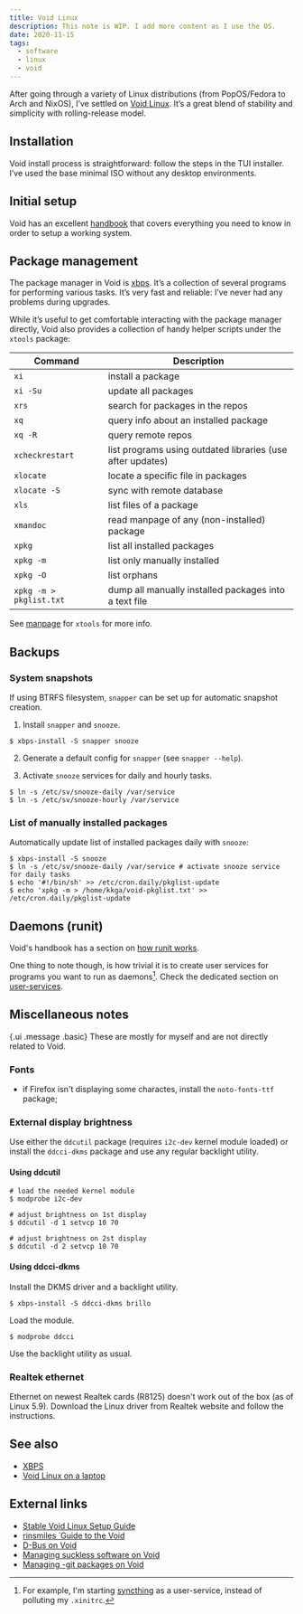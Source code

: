 ```yaml
---
title: Void Linux
description: This note is WIP. I add more content as I use the OS.
date: 2020-11-15
tags:
  - software
  - linux
  - void
---
```


After going through a variety of Linux distributions (from PopOS/Fedora to Arch and NixOS), I’ve settled on [Void Linux][void]. It’s a great blend of stability and simplicity with rolling-release model.

[void]: https://voidlinux.org/

## Installation

Void install process is straightforward: follow the steps in the TUI installer. I’ve used the base minimal ISO without any desktop environments.

## Initial setup

Void has an excellent [handbook][void-handbook] that covers everything you need to know in order to setup a working system.

## Package management

The package manager in Void is [xbps](/notes/xbps). It’s a collection of several programs for performing various tasks. It’s very fast and reliable: I’ve never had any problems during upgrades.

While it’s useful to get comfortable interacting with the package manager directly, Void also provides a collection of handy helper scripts under the `xtools` package:

| Command                 | Description                                                |
| ----------------------- | ---------------------------------------------------------- |
| `xi`                    | install a package                                          |
| `xi -Su`                | update all packages                                        |
| `xrs`                   | search for packages in the repos                           |
| `xq`                    | query info about an installed package                      |
| `xq -R`                 | query remote repos                                         |
| `xcheckrestart`         | list programs using outdated libraries (use after updates) |
| `xlocate`               | locate a specific file in packages                         |
| `xlocate -S`            | sync with remote database                                  |
| `xls`                   | list files of a package                                    |
| `xmandoc`               | read manpage of any (non-installed) package                |
| `xpkg`                  | list all installed packages                                |
| `xpkg -m`               | list only manually installed                               |
| `xpkg -O`               | list orphans                                               |
| `xpkg -m > pkglist.txt` | dump all manually installed packages into a text file      |

See [manpage](https://man.voidlinux.org/xtools) for `xtools` for more info.

## Backups

### System snapshots

If using BTRFS filesystem, `snapper` can be set up for automatic snapshot creation.

1. Install `snapper` and `snooze`.

```
$ xbps-install -S snapper snooze
```

2. Generate a default config for `snapper` (see `snapper --help`).

3. Activate `snooze` services for daily and hourly tasks.

```
$ ln -s /etc/sv/snooze-daily /var/service
$ ln -s /etc/sv/snooze-hourly /var/service
```

### List of manually installed packages

Automatically update list of installed packages daily with `snooze`:

```
$ xbps-install -S snooze
$ ln -s /etc/sv/snooze-daily /var/service # activate snooze service for daily tasks
$ echo '#!/bin/sh' >> /etc/cron.daily/pkglist-update
$ echo 'xpkg -m > /home/kkga/void-pkglist.txt' >> /etc/cron.daily/pkglist-update
```

## Daemons (runit)

Void's handbook has a section on [how runit works][runit].

One thing to note though, is how trivial it is to create user services for programs you want to
run as daemons[^syncthing]. Check the dedicated section on [user-services][user-services].

## Miscellaneous notes

{.ui .message .basic}
These are mostly for myself and are not directly related to Void.

### Fonts

- if Firefox isn't displaying some charactes, install the `noto-fonts-ttf` package;

### External display brightness

Use either the `ddcutil` package (requires `i2c-dev` kernel module loaded) or install the
`ddcci-dkms` package and use any regular backlight utility.

#### Using ddcutil

```
# load the needed kernel module
$ modprobe i2c-dev

# adjust brightness on 1st display
$ ddcutil -d 1 setvcp 10 70

# adjust brightness on 2st display
$ ddcutil -d 2 setvcp 10 70
```

#### Using ddcci-dkms

Install the DKMS driver and a backlight utility.

```
$ xbps-install -S ddcci-dkms brillo
```

Load the module.

```
$ modprobe ddcci
```

Use the backlight utility as usual.

### Realtek ethernet

Ethernet on newest Realtek cards (R8125) doesn't work out of the box (as of Linux 5.9). Download
the Linux driver from Realtek website and follow the instructions.

## See also

- [XBPS](/notes/xbps)
- [Void Linux on a laptop](/notes/laptop-void)

## External links

- [Stable Void Linux Setup Guide](https://kennydodrill.net/posts/stable-void-linux-setup-guide/)
- [rinsmiles ́ Guide to the Void](https://drive.google.com/file/d/1hPPO4h2tD-_uGppOX79MsrHGPkDKmQpG/view)
- [D-Bus on Void](https://github.com/flexibeast/guides/blob/master/dbus-on-void.md)
- [Managing suckless software on Void](https://github.com/flexibeast/guides/blob/master/suckless.md)
- [Managing -git packages on Void](https://github.com/flexibeast/guides/blob/master/git-packages.md)

[void-handbook]: https://docs.voidlinux.org/
[runit]: https://docs.voidlinux.org/config/services/index.html
[user-services]: https://docs.voidlinux.org/config/services/user-services.html

[^syncthing]: For example, I'm starting [syncthing](https://syncthing.net) as a user-service, instead of polluting my `.xinitrc`.
